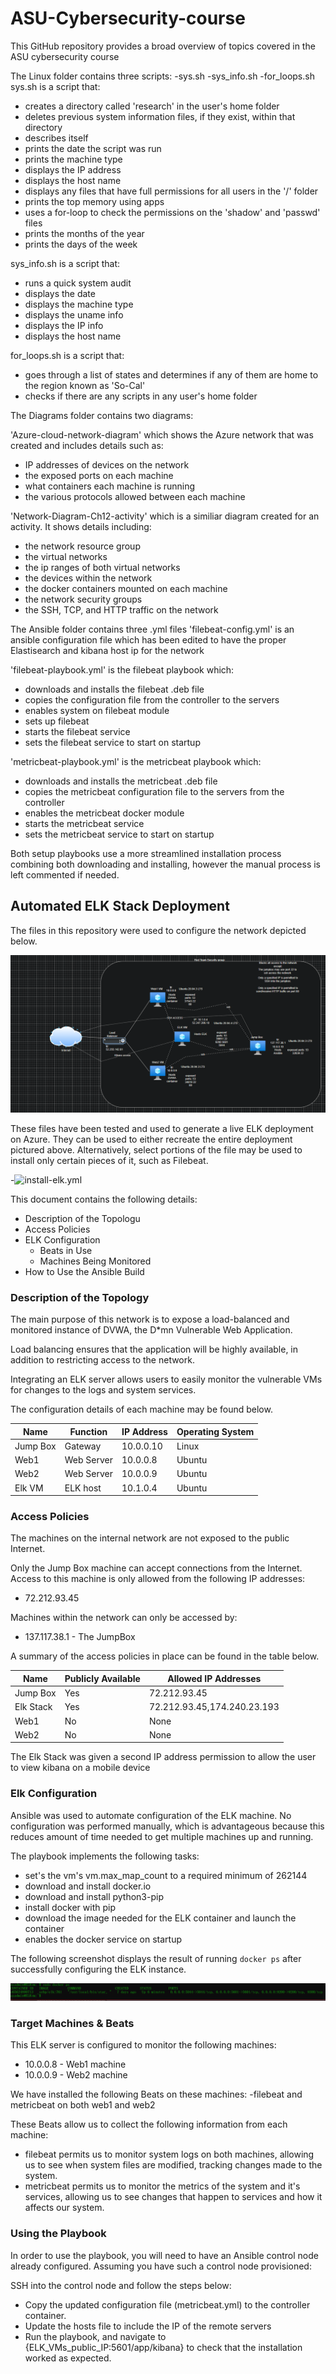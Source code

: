 # ASU-Cybersecurity-course
This GitHub repository provides a broad overview of topics covered in the ASU cybersecurity course

The Linux folder contains three scripts:
-sys.sh
-sys_info.sh
-for_loops.sh
sys.sh is a script that: 
- creates a directory called 'research' in the user's home folder
- deletes previous system information files, if they exist, within that directory
- describes itself
- prints the date the script was run
- prints the machine type
- displays the IP address
- displays the host name
- displays any files that have full permissions for all users in the '/' folder
- prints the top memory using apps
- uses a for-loop to check the permissions on the 'shadow' and 'passwd' files
- prints the months of the year
- prints the days of the week

sys_info.sh is a script that:
- runs a quick system audit
- displays the date
- displays the machine type
- displays the uname info
- displays the IP info
- displays the host name

for_loops.sh is a script that:
- goes through a list of states and determines if any of them are home to the region known as 'So-Cal'
- checks if there are any scripts in any user's home folder

The Diagrams folder contains two diagrams:

'Azure-cloud-network-diagram' which shows the Azure network that was created and includes details such as:
- IP addresses of devices on the network
- the exposed ports on each machine
- what containers each machine is running
- the various protocols allowed between each machine

'Network-Diagram-Ch12-activity' which is a similiar diagram created for an activity. It shows details including:
- the network resource group
- the virtual networks
- the ip ranges of both virtual networks
- the devices within the network
- the docker containers mounted on each machine
- the network security groups
- the SSH, TCP, and HTTP traffic on the network

The Ansible folder contains three .yml files
'filebeat-config.yml' is an ansible configuration file which has been edited to have the proper Elastisearch and kibana host ip for the network

'filebeat-playbook.yml' is the filebeat playbook which:
- downloads and installs the filebeat .deb file
- copies the configuration file from the controller to the servers
- enables system on filebeat module
- sets up filebeat
- starts the filebeat service
- sets the filebeat service to start on startup

'metricbeat-playbook.yml' is the metricbeat playbook which:
- downloads and installs the metricbeat .deb file
- copies the metricbeat configuration file to the servers from the controller
- enables the metricbeat docker module
- starts the metricbeat service
- sets the metricbeat service to start on startup

Both setup playbooks use a more streamlined installation process combining both downloading and installing, however the manual process is left commented if needed.









## Automated ELK Stack Deployment

The files in this repository were used to configure the network depicted below.

![TODO: Update the path with the name of your diagram](https://github.com/The-Rye-Muffin/ASU-cybersecurity-Cloud-Security/blob/df6f8323814e4307e2cadc75751da9df3a05d46a/images/Azure-cloud-network-diagram.png)

These files have been tested and used to generate a live ELK deployment on Azure. They can be used to either recreate the entire deployment pictured above. Alternatively, select portions of the  file may be used to install only certain pieces of it, such as Filebeat.

  -![install-elk.yml](https://github.com/The-Rye-Muffin/ASU-cybersecurity-Cloud-Security/blob/7c9ec1358ac18096eb4e7d1fb5ed4cf3cd60662d/install-elk.yml)

This document contains the following details:
- Description of the Topologu
- Access Policies
- ELK Configuration
  - Beats in Use
  - Machines Being Monitored
- How to Use the Ansible Build


### Description of the Topology

The main purpose of this network is to expose a load-balanced and monitored instance of DVWA, the D*mn Vulnerable Web Application.

Load balancing ensures that the application will be highly available, in addition to restricting access to the network.


Integrating an ELK server allows users to easily monitor the vulnerable VMs for changes to the logs and system services.


The configuration details of each machine may be found below.

| Name     | Function   | IP Address | Operating System |
|----------|------------|------------|------------------|
| Jump Box | Gateway    | 10.0.0.10  | Linux            |
| Web1     | Web Server | 10.0.0.8   | Ubuntu           |
| Web2     | Web Server | 10.0.0.9   | Ubuntu           |
| Elk VM   | ELK host   | 10.1.0.4   | Ubuntu           |

### Access Policies

The machines on the internal network are not exposed to the public Internet. 

Only the Jump Box machine can accept connections from the Internet. Access to this machine is only allowed from the following IP addresses:
- 72.212.93.45

Machines within the network can only be accessed by:
- 137.117.38.1 - The JumpBox

A summary of the access policies in place can be found in the table below.

| Name      | Publicly Available | Allowed IP Addresses        |
|-----------|--------------------|-----------------------------|
| Jump Box  | Yes                | 72.212.93.45                |
| Elk Stack | Yes                | 72.212.93.45,174.240.23.193 |
| Web1      | No                 | None                        |
| Web2      | No                 | None                        |

The Elk Stack was given a second IP address permission to allow the user to view kibana on a mobile device

### Elk Configuration

Ansible was used to automate configuration of the ELK machine. No configuration was performed manually, which is advantageous because this reduces
amount of time needed to get multiple machines up and running.

The playbook implements the following tasks:
- set's the vm's vm.max_map_count to a required minimum of 262144
- download and install docker.io
- download and install python3-pip
- install docker with pip
- download the image needed for the ELK container and launch the container
- enables the docker service on startup

The following screenshot displays the result of running `docker ps` after successfully configuring the ELK instance.

![What the output of running sudo docker PS should look like](https://github.com/The-Rye-Muffin/ASU-cybersecurity-Cloud-Security/blob/18fb1fdb50171d1a4743bed1349027bc03dbc1db/images/Sudo_docker_ps.png)

### Target Machines & Beats
This ELK server is configured to monitor the following machines:
- 10.0.0.8 - Web1 machine
- 10.0.0.9 - Web2 machine

We have installed the following Beats on these machines:
-filebeat and metricbeat on both web1 and web2

These Beats allow us to collect the following information from each machine:

- filebeat permits us to monitor system logs on both machines, allowing us to see when system files are modified, tracking changes made to the system.
- metricbeat permits us to monitor the metrics of the system and it's services, allowing us to see changes that happen to services and how it affects our system.

### Using the Playbook
In order to use the playbook, you will need to have an Ansible control node already configured. Assuming you have such a control node provisioned: 

SSH into the control node and follow the steps below:
- Copy the updated configuration file (metricbeat.yml) to the controller container.
- Update the hosts file to include the IP of the remote servers
- Run the playbook, and navigate to {ELK_VMs_public_IP:5601/app/kibana} to check that the installation worked as expected.

